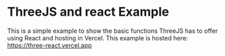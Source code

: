 
# ThreeJS and react Example

This is a simple example to show the basic functions ThreeJS has to offer using React and hosting in Vercel.
This example is hosted here: https://three-react.vercel.app

